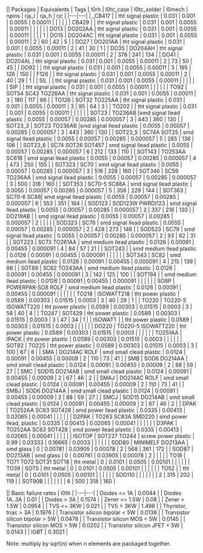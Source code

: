 || Packages | Equivalents | Tags | l0rh | l0tc_case | l0tc_solder | l0mech | npins | rja_l | rja_h | rjc |
|---|---|
| _CB417    |      | tht signal plastic | 0.031 | 0.001 | 0.0055 | 0.00011 | | | | |
| CB429 |          | tht signal plastic | 0.031 | 0.001 | 0.0055 | 0.00011 | | | | |
| DO13  | DO202AA  | tht signal plastic | 0.031 | 0.001 | 0.0055 | 0.00011 | | | | 1
| DO15  | DO204AC  | tht signal plastic | 0.031 | 0.001 | 0.0055 | 0.00011 | 2 | 60 | 42 | 5 |
| DO27  | DO201AA  | tht signal plastic | 0.031 | 0.001 | 0.0055 | 0.00011 | 2 | 41 | 30 | 1 |
| DO35  | DO204AH  | tht signal plastic | 0.031 | 0.001 | 0.0055 | 0.00011 | 2 | 378 | 241 | 134 |
| DO41  | DO204AL  | tht signal plastic | 0.031 | 0.001 | 0.0055 | 0.00011 | 2 | 73 | 50 | 45 |
| DO92  |          | tht signal plastic | 0.031 | 0.001 | 0.0055 | 0.00011 | 3 | 195 | 126 | 150 |
| F126  |          | tht signal plastic | 0.031 | 0.001 | 0.0055 | 0.00011 | 2 | 40 | 29 | 1 |
| SIL   |          | tht signal plastic | 0.031 | 0.001 | 0.0055 | 0.00011 | | | | |
| SIP   |          | tht signal plastic | 0.031 | 0.001 | 0.0055 | 0.00011 | | | | |
| TO92  | SOT54 SC43 TO226AA | tht signal plastic | 0.031 | 0.001 | 0.0055 | 0.00011 | 3 | 180 | 117 | 66 |
| TO126 | SOT32 TO225AA | tht signal plastic | 0.031 | 0.001 | 0.0055 | 0.00011 | 3 | 95 | 64 | 3 |
| TO202 | | tht signal plastic | 0.031 | 0.001 | 0.0055 | 0.00011 | | | | |
| SOT23   | TO236AB |smd signal llead plastic | 0.0055 | 0.00057 | 0.00285 | 0.000057 | 3 | 443 | 360 | 130 |
| SOT23_3 | SOT23 TO236AB |smd signal llead plastic | 0.0055 | 0.00057 | 0.00285 | 0.000057 | 3 | 443 | 360 | 130 |
| SOT23_5 | SC74A SOT25 | smd signal llead plastic | 0.0055 | 0.00057 | 0.00285 | 0.000057 | 5 | 285 | 136 | 106 |
| SOT23_6 | SC74 SOT26 SOT457 | smd signal llead plastic | 0.0055 | 0.00057 | 0.00285 | 0.000057 | 6 | 212 | 133 | 110 |
| SOT143 | TO253AA SC61B | smd signal llead plastic | 0.0055 | 0.00057 | 0.00285 | 0.000057 | 4 | 473 | 250 | 155 |
| SOT323 | SC70 | smd signal llead plastic | 0.0055 | 0.00057 | 0.00285 | 0.000057 | 3 | 516 | 328 | 160 |
| SOT346 | SC59 TO236AA | smd signal llead plastic | 0.0055 | 0.00057 | 0.00285 | 0.000057 | 3 | 500 | 318 | 160 |
| SOT353 | SC70-5 SC88A | smd signal llead plastic | 0.0055 | 0.00057 | 0.00285 | 0.000057 | 5 | 358 | 229 | 144 |
| SOT363 | SC70-6 SC88| smd signal llead plastic | 0.0055 | 0.00057 | 0.00285 | 0.000057 | 6 | 553 | 351 | 164 |
| SOD123 | SOD123W PWRDI123 | smd signal llead plastic | 0.0055 | 0.00057 | 0.00285 | 0.000057 | 2 | 337 | 216 | 130 |
| DO219AB | | smd signal llead plastic | 0.0055 | 0.00057 | 0.00285 | 0.000057 | 2 |  |  |  |
| SOD323 | SC76 | smd signal llead plastic | 0.0055 | 0.00057 | 0.00285 | 0.000057 |  2 | 428 | 273 | 146 |
| SOD523 | SC79 | smd signal llead plastic | 0.0055 | 0.00057 | 0.00285 | 0.000057 | 2 | 93 | 62 | 31 |
| SOT223 | SC73 TO261AA | smd medium llead plastic | 0.0126 | 0.00091 | 0.00455 | 0.000091 | 4 | 84 | 57 | 21 |
| SOT243 |               | smd medium llead plastic | 0.0126 | 0.00091 | 0.00455 | 0.000091 | | | | |
| SOT343 | SC82          | smd medium llead plastic | 0.0126 | 0.00091 | 0.00455 | 0.000091 | 4 | 215 | 139 | 88 |
| SOT89  | SC62 TO243AA | smd medium llead plastic | 0.0126 | 0.00091 | 0.00455 | 0.000091 | 3 | 142 | 125 | 100 |
| SOT194 |               | smd medium llead plastic | 0.0126 | 0.00091 | 0.00455 | 0.000091 | | | | |
| SO8P   | POWERPAK-SO8 ROLF  | smd medium llead plastic | 0.0126 | 0.00091 | 0.00455 | 0.000091 | | | | |
| TO218  | ISOWATT218    | tht power plastic | 0.0589 | 0.00303 | 0.01515 | 0.0003 | 3 | 40 | 29 | 1 |
| TO220  | TO220-5 ISOWATT220 | tht power plastic | 0.0589 | 0.00303 | 0.01515 | 0.0003 | 3 | 58 | 40 | 4 |
| TO247  | SOT429 | tht power plastic | 0.0589 | 0.00303 | 0.01515 | 0.0003 | 3 | 47 | 34 | 1 |
| ISOWATT |              | tht power plastic | 0.0589 | 0.00303 | 0.01515 | 0.0003 | | | | |
| DO220  | TO220-5 ISOWATT220 | tht power plastic | 0.0589 | 0.00303 | 0.01515 | 0.0003 | | | | |
| TO251AA  | IPACK | tht power plastic | 0.0589 | 0.00303 | 0.01515 | 0.0003 | | | | |
| SOT82  | TO225 | tht power plastic | 0.0589 | 0.00303 | 0.01515 | 0.0003 | 3 | 100 | 67 | 8 |
| SMA  | DO214AC ROLF | smd small clead plastic | 0.0124 | 0.00091 | 0.00455 | 0.00009 | 2 | 110 | 73 | 41 |
| SMB  | SOD6 DO214AA | smd small clead plastic | 0.0124 | 0.00091 | 0.00455 | 0.00009 | 2 | 88 | 59 | 27 |
| SMC  | SOD15 DO214AB | smd small clead plastic | 0.0124 | 0.00091 | 0.00455 | 0.00009 | 2 | 67 | 46 | 2 |
| SMAJ  | DO214AC ROLF | smd small clead plastic | 0.0124 | 0.00091 | 0.00455 | 0.00009 | 2 | 110 | 73 | 41 |
| SMBJ  | SOD6 DO214AA | smd small clead plastic | 0.0124 | 0.00091 | 0.00455 | 0.00009 | 2 | 88 | 59 | 27 |
| SMCJ  | SOD15 DO214AB | smd small clead plastic | 0.0124 | 0.00091 | 0.00455 | 0.00009 | 2 | 67 | 46 | 2 |
| DPAK  | TO252AA SC63 SOT428 | smd power llead plastic | 0.0335 | 0.00413 | 0.02065 | 0.00041 | | | | |
| D2PAK  | TO263 SC83A SMD220 | smd power llead, plastic | 0.0335 | 0.00413 | 0.02065 | 0.00041 | | | | |
| D3PAK  | TO252AA SC63 SOT428 | smd power llead plastic | 0.0335 | 0.00413 | 0.02065 | 0.00041 | | | | |
| ISOTOP  | SOT227 TO244 | screw power plastic | 0.99 | 0.03333 | 0.16665 | 0.0033 | | | | |
| SOD80  | MINIMELF DO213AA | smd glass | 0 | 0.00781 | 0.03905 | 0.00078 | 2 | 568 | 361 | 172 |
| SOD87  | DO213AB | smd glass | 0 | 0.00781 | 0.03905 | 0.00078 | 2 | | | |
| TO18  | TO71 TO72 SOT31 SOT18 | tht metal | 0 | 0.0101 | 0.0505 | 0.00101 | | | | |
| TO39  | SOT5 | tht metal | 0 | 0.0101 | 0.0505 | 0.00101 | | | | |
| TO52  |      | tht metal | 0 | 0.0101 | 0.0505 | 0.00101 | | | | |
| SOD110 |     |            |   |        |        |         | 2 | 315 | 202 | 119 |
| SOT90B |     |            |   |        |        |         | 6 | 500 | 318 | 160 |



|| Basic failure rates | l0th |
|---|---|
| Diodes <= 1A  | 0.0044 |
| Diodes 1A..3A | 0.01   |
| Diodes > 3A   | 0.1574 |
| Zener <= 1.5W | 0.08   |
| Zener > 1.5W  | 0.0954 |
| TVS <= 3KW    | 0.021  |
| TVS > 3KW     | 1.498  |
| Thyristor, triac > 3A | 0.1976 |
| Transistor silicon bipolar < 5W | 0.0138 |
| Transistor silicon bipolar > 5W | 0.0478 |
| Transistor silicon MOS < 5W | 0.0145 |
| Transistor silicon MOS > 5W | 0.0202 |
| Transistor silicon JFET < 5W | 0.0143 |
| IGBT | 0.3021 |

Note: multiply by sqrt(n) when n elements are packaged together.





